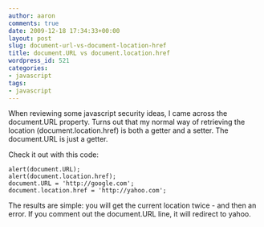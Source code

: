 ```yaml
---
author: aaron
comments: true
date: 2009-12-18 17:34:33+00:00
layout: post
slug: document-url-vs-document-location-href
title: document.URL vs document.location.href
wordpress_id: 521
categories:
- javascript
tags:
- javascript
---
```


When reviewing some javascript security ideas, I came across the document.URL property.  Turns out that my normal way of retrieving the location (document.location.href) is both a getter and a setter.  The document.URL is just a getter.

Check it out with this code:

    
    
    alert(document.URL);
    alert(document.location.href);
    document.URL = 'http://google.com';
    document.location.href = 'http://yahoo.com';
    



The results are simple: you will get the current location twice - and then an error.  If you comment out the document.URL line, it will redirect to yahoo.
